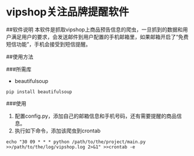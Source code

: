 # vipshop关注品牌提醒软件

##软件说明
本软件是抓取vipshop上商品预告信息的爬虫，一旦抓到的数据和用户满足用户的要求，会发送邮件到用户配置的手机邮箱里，如果邮箱开启了“免费短信功能”，手机会接受到短信提醒。

##使用方法

###所需库
* beautifulsoup

```
pip install beautifulsoup
```

###使用
1. 配置config.py，添加自己的邮箱信息和手机号码，还有需要提醒的商品信息。
2. 执行如下命令，添加该爬虫到crontab

```
echo "30 09 * * * python /path/to/the/project/main.py >>/path/to/the/log/vipshop.log 2>&1" >>crontab -e
```
